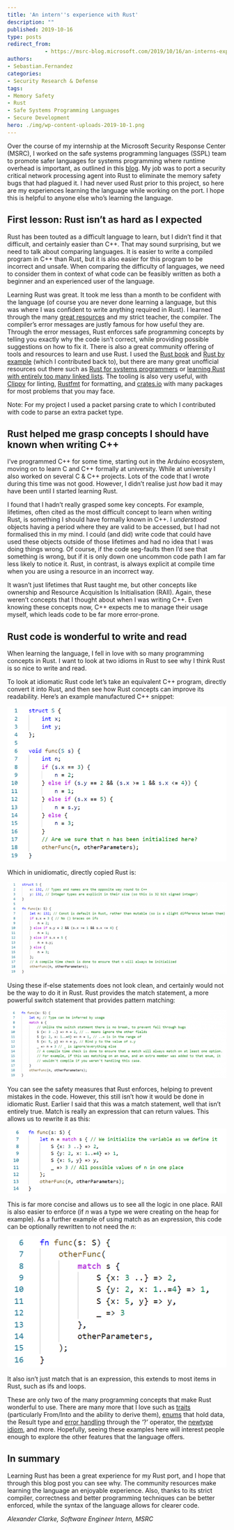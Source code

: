 ```yaml
---
title: 'An intern''s experience with Rust'
description: ""
published: 2019-10-16
type: posts
redirect_from:
            - https://msrc-blog.microsoft.com/2019/10/16/an-interns-experience-with-rust/
authors:
- Sebastian.Fernandez
categories:
- Security Research & Defense
tags:
- Memory Safety
- Rust
- Safe Systems Programming Languages
- Secure Development
hero: ./img/wp-content-uploads-2019-10-1.png
---
```

<!-- wp:paragraph -->

Over the course of my internship at the Microsoft Security Response Center (MSRC), I worked on the safe systems programming languages (SSPL) team to promote safer languages for systems programming where runtime overhead is important, as outlined in this [blog](https://msrc-blog.microsoft.com/2019/07/16/a-proactive-approach-to-more-secure-code/). My job was to port a security critical network processing agent into Rust to eliminate the memory safety bugs that had plagued it. I had never used Rust prior to this project, so here are my experiences learning the language while working on the port. I hope this is helpful to anyone else who’s learning the language.

<!-- /wp:paragraph -->

<!-- wp:heading -->

## First lesson: Rust isn’t as hard as I expected

<!-- /wp:heading -->

<!-- wp:paragraph -->

Rust has been touted as a difficult language to learn, but I didn’t find it that difficult, and certainly easier than C++. That may sound surprising, but we need to talk about comparing languages. It is easier to write a compiled program in C++ than Rust, but it is also easier for this program to be incorrect and unsafe. When comparing the difficulty of languages, we need to consider them in context of what code can be feasibly written as both a beginner and an experienced user of the language.

<!-- /wp:paragraph -->

<!-- wp:paragraph -->

Learning Rust was great. It took me less than a month to be confident with the language (of course you are never done learning a language, but this was where I was confident to write anything required in Rust). I learned through the many [great resources](https://www.rust-lang.org/learn) and my strict teacher, the compiler. The compiler’s error messages are justly famous for how useful they are. Through the error messages, Rust enforces safe programming concepts by telling you exactly why the code isn’t correct, while providing possible suggestions on how to fix it. There is also a great community offering of tools and resources to learn and use Rust. I used the [Rust book](https://doc.rust-lang.org/stable/book/) and [Rust by example](https://doc.rust-lang.org/stable/rust-by-example/) (which I contributed back to), but there are many great unofficial resources out there such as [Rust for systems programmers](https://github.com/nrc/r4cppp) or [learning Rust with entirely too many linked lists](https://rust-unofficial.github.io/too-many-lists/index.html). The tooling is also very useful, with [Clippy](https://github.com/rust-lang/rust-clippy) for linting, [Rustfmt](https://github.com/rust-lang/rustfmt) for formatting, and [crates.io](https://crates.io/) with many packages for most problems that you may face.

<!-- /wp:paragraph -->

<!-- wp:paragraph {"backgroundColor":"pale-cyan-blue"} -->

Note: For my project I used a packet parsing crate to which I contributed with code to parse an extra packet type.

<!-- /wp:paragraph -->

<!-- wp:heading -->

## Rust helped me grasp concepts I should have known when writing C++

<!-- /wp:heading -->

<!-- wp:paragraph -->

I’ve programmed C++ for some time, starting out in the Arduino ecosystem, moving on to learn C and C++ formally at university. While at university I also worked on several C & C++ projects. Lots of the code that I wrote during this time was not good. However, I didn’t realise just _how_ bad it may have been until I started learning Rust.

<!-- /wp:paragraph -->

<!-- wp:paragraph -->

I found that I hadn’t really grasped some key concepts. For example, lifetimes, often cited as the most difficult concept to learn when writing Rust, is something I should have formally known in C++. I _understood_ objects having a period where they are valid to be accessed, but I had not formalised this in my mind. I could (and did) write code that could have used these objects outside of those lifetimes and had no idea that I was doing things wrong. Of course, if the code seg-faults then I’d see that something is wrong, but if it is only down one uncommon code path I am far less likely to notice it. Rust, in contrast, is always explicit at compile time when you are using a resource in an incorrect way.

<!-- /wp:paragraph -->

<!-- wp:paragraph -->

It wasn’t just lifetimes that Rust taught me, but other concepts like ownership and Resource Acquisition Is Initialisation (RAII). Again, these weren’t concepts that I thought about when I was writing C++. Even knowing these concepts now, C++ expects me to manage their usage myself, which leads code to be far more error-prone.

<!-- /wp:paragraph -->

<!-- wp:heading -->

## Rust code is wonderful to write and read

<!-- /wp:heading -->

<!-- wp:paragraph -->

When learning the language, I fell in love with so many programming concepts in Rust. I want to look at two idioms in Rust to see why I think Rust is so nice to write and read.

<!-- /wp:paragraph -->

<!-- wp:paragraph -->

To look at idiomatic Rust code let’s take an equivalent C++ program, directly convert it into Rust, and then see how Rust concepts can improve its readability. Here’s an example manufactured C++ snippet:

<!-- /wp:paragraph -->

<!-- wp:image {"id":11269} -->

![](./img/wp-content-uploads-2019-10-1.png)

<!-- /wp:image -->

<!-- wp:paragraph -->

Which in unidiomatic, directly copied Rust is:

<!-- /wp:paragraph -->

<!-- wp:image {"id":11270} -->

![](./img/wp-content-uploads-2019-10-2-1024x430.png)

<!-- /wp:image -->

<!-- wp:paragraph -->

Using these if-else statements does not look clean, and certainly would not be the way to do it in Rust. Rust provides the match statement, a more powerful switch statement that provides pattern matching:

<!-- /wp:paragraph -->

<!-- wp:image {"id":11271} -->

![](./img/wp-content-uploads-2019-10-3-1024x317.png)

<!-- /wp:image -->

<!-- wp:paragraph -->

You can see the safety measures that Rust enforces, helping to prevent mistakes in the code. However, this still isn’t how it would be done in idiomatic Rust. Earlier I said that this was a match statement, well that isn’t entirely true. Match is really an expression that can return values. This allows us to rewrite it as this:

<!-- /wp:paragraph -->

<!-- wp:image {"id":11272} -->

![](./img/wp-content-uploads-2019-10-4.png)

<!-- /wp:image -->

<!-- wp:paragraph -->

This is far more concise and allows us to see all the logic in one place. RAII is also easier to enforce (if _n_ was a type we were creating on the heap for example). As a further example of using match as an expression, this code can be optionally rewritten to not need the _n_:

<!-- /wp:paragraph -->

<!-- wp:image {"id":11273} -->

![](./img/wp-content-uploads-2019-10-5.png)

<!-- /wp:image -->

<!-- wp:paragraph -->

It also isn’t just match that is an expression, this extends to most items in Rust, such as ifs and loops.

<!-- /wp:paragraph -->

<!-- wp:paragraph -->

These are only two of the many programming concepts that make Rust wonderful to use. There are many more that I love such as [traits](https://doc.rust-lang.org/rust-by-example/trait.html) (particularly From/Into and the ability to derive them), [enums](https://doc.rust-lang.org/book/ch06-01-defining-an-enum.html) that hold data, the Result type and [error handling](https://doc.rust-lang.org/book/ch09-02-recoverable-errors-with-result.html) through the ‘?’ operator, the [newtype idiom](https://doc.rust-lang.org/rust-by-example/generics/new_types.html), and more. Hopefully, seeing these examples here will interest people enough to explore the other features that the language offers.

<!-- /wp:paragraph -->

<!-- wp:heading -->

## In summary

<!-- /wp:heading -->

<!-- wp:paragraph -->

Learning Rust has been a great experience for my Rust port, and I hope that through this blog post you can see why. The community resources make learning the language an enjoyable experience. Also, thanks to its strict compiler, correctness and better programming techniques can be better enforced, while the syntax of the language allows for clearer code.

<!-- /wp:paragraph -->

<!-- wp:paragraph -->

_Alexander Clarke, Software Engineer Intern, MSRC_

<!-- /wp:paragraph -->
